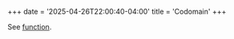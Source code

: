 +++
date = '2025-04-26T22:00:40-04:00'
title = 'Codomain'
+++

See [function](/zettelkasten/posts/set_theory/function).
